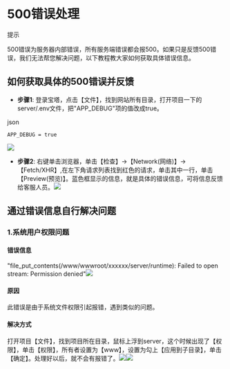 # 500错误处理

提示

500错误为服务器内部错误，所有服务端错误都会报500。如果只是反馈500错误，我们无法帮您解决问题，以下教程教大家如何获取具体错误信息。

## 如何获取具体的500错误并反馈

* **步骤1**: 登录宝塔，点击【文件】，找到网站所有目录，打开项目一下的server/.env文件，把"APP\_DEBUG"项的值改成true。

json

```
APP_DEBUG = true
```

![](https://doc.chatmoney.cn/docs/images/general/php/debug/debug-1.png)

* **步骤2**: 右键单击浏览器，单击【检查】-\>【Network(网络)】-\>【Fetch/XHR】,在左下角请求列表找到红色的请求，单击其中一行，单击【Preview(预览)】。蓝色框显示的信息，就是具体的错误信息，可将信息反馈给客服人员。![](https://doc.chatmoney.cn/docs/images/general/php/debug/debug-2.png)

## 通过错误信息自行解决问题

### 1.系统用户权限问题

#### 错误信息

"file\_put\_contents(/www/wwwroot/xxxxxx/server/runtime): Failed to open stream: Permission denied"![](https://doc.chatmoney.cn/docs/images/general/php/debug/permission-1.png)

#### 原因

此错误是由于系统文件权限引起报错，遇到类似的问题。

#### 解决方式

打开项目【文件】，找到项目所在目录，鼠标上浮到server，这个时候出现了【权限】，单击【权限】，所有者设置为【www】，设置为勾上【应用到子目录】，单击【确定】。处理好以后，就不会有报错了。![](https://doc.chatmoney.cn/docs/images/general/php/debug/permission-2.png)![](https://doc.chatmoney.cn/docs/images/general/php/debug/permission-3.png)